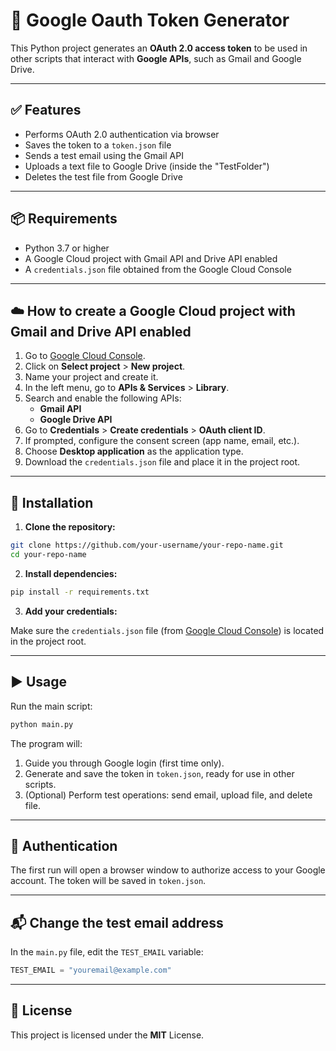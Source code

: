 # 🔐 Google Oauth Token Generator

This Python project generates an **OAuth 2.0 access token** to be used in other scripts that interact with **Google APIs**, such as Gmail and Google Drive.

---

## ✅ Features

- Performs OAuth 2.0 authentication via browser
- Saves the token to a `token.json` file
- Sends a test email using the Gmail API
- Uploads a text file to Google Drive (inside the "TestFolder")
- Deletes the test file from Google Drive

---

## 📦 Requirements

- Python 3.7 or higher
- A Google Cloud project with Gmail API and Drive API enabled
- A `credentials.json` file obtained from the Google Cloud Console

---

## ☁️ How to create a Google Cloud project with Gmail and Drive API enabled

1. Go to [Google Cloud Console](https://console.cloud.google.com/).
2. Click on **Select project** > **New project**.
3. Name your project and create it.
4. In the left menu, go to **APIs & Services** > **Library**.
5. Search and enable the following APIs:
   - **Gmail API**
   - **Google Drive API**
6. Go to **Credentials** > **Create credentials** > **OAuth client ID**.
7. If prompted, configure the consent screen (app name, email, etc.).
8. Choose **Desktop application** as the application type.
9. Download the `credentials.json` file and place it in the project root.

---

## 🔧 Installation

1. **Clone the repository:**

```bash
git clone https://github.com/your-username/your-repo-name.git
cd your-repo-name
```

2. **Install dependencies:**

```bash
pip install -r requirements.txt
```

3. **Add your credentials:**

Make sure the `credentials.json` file (from [Google Cloud Console](https://console.cloud.google.com/apis/credentials)) is located in the project root.

---

## ▶️ Usage

Run the main script:

```bash
python main.py
```

The program will:

1. Guide you through Google login (first time only).
2. Generate and save the token in `token.json`, ready for use in other scripts.
3. (Optional) Perform test operations: send email, upload file, and delete file.

---

## 🔐 Authentication

The first run will open a browser window to authorize access to your Google account. The token will be saved in `token.json`.

---

## 📬 Change the test email address

In the `main.py` file, edit the `TEST_EMAIL` variable:

```python
TEST_EMAIL = "youremail@example.com"
```

---

## 📄 License

This project is licensed under the **MIT** License.
